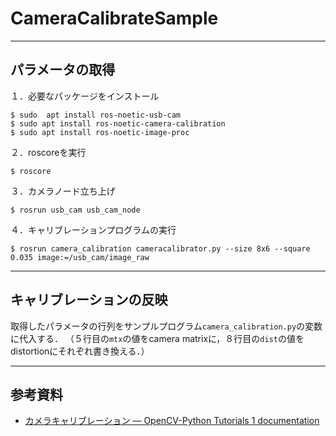 # CameraCalibrateSample
---
パラメータの取得
---

１．必要なパッケージをインストール

```
$ sudo  apt install ros-noetic-usb-cam
$ sudo apt install ros-noetic-camera-calibration
$ sudo apt install ros-noetic-image-proc 
```

２．roscoreを実行

```
$ roscore
```

３．カメラノード立ち上げ

```
$ rosrun usb_cam usb_cam_node
```
４．キャリブレーションプログラムの実行

```
$ rosrun camera_calibration cameracalibrator.py --size 8x6 --square 0.035 image:=/usb_cam/image_raw
```

---
キャリブレーションの反映
---
取得したパラメータの行列をサンプルプログラム`camera_calibration.py`の変数に代入する．
（５行目の`mtx`の値をcamera matrixに，８行目の`dist`の値をdistortionにそれぞれ書き換える．）


---
参考資料
---
* [カメラキャリブレーション — OpenCV-Python Tutorials 1 documentation](http://labs.eecs.tottori-u.ac.jp/sd/Member/oyamada/OpenCV/html/py_tutorials/py_calib3d/py_calibration/py_calibration.html)
